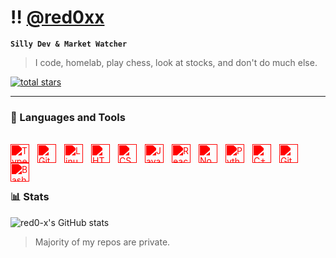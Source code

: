 # ‼️ [@red0xx]

**`Silly Dev & Market Watcher`**

>I code, homelab, play chess, look at stocks, and don't do much else. 

   <p align="left">
      <a href="https://github.com/red0-x?tab=repositories&sort=stargazers">
         <img alt="total stars" title="Total stars on GitHub" src="https://custom-icon-badges.demolab.com/github/stars/red0-x?color=000000&style=for-the-badge&labelColor=f44336&logo=star"/></a>
   </p>


---

### 🧰 Languages and Tools
<br> 
<img align="left" alt="TypeScript" width="30px" style="padding-right:10px; filter: brightness(0) saturate(100%) invert(14%) sepia(89%) saturate(6622%) hue-rotate(356deg) brightness(97%) contrast(118%);" src="https://cdn.jsdelivr.net/gh/devicons/devicon/icons/typescript/typescript-plain.svg" />
<img align="left" alt="Git" width="30px" style="padding-right:10px; filter: brightness(0) saturate(100%) invert(14%) sepia(89%) saturate(6622%) hue-rotate(356deg) brightness(97%) contrast(118%);" src="https://cdn.jsdelivr.net/gh/devicons/devicon/icons/git/git-original.svg" />
<img align="left" alt="Linux" width="30px" style="padding-right:10px; filter: brightness(0) saturate(100%) invert(14%) sepia(89%) saturate(6622%) hue-rotate(356deg) brightness(97%) contrast(118%);" src="https://cdn.jsdelivr.net/gh/devicons/devicon/icons/linux/linux-original.svg" />
<img align="left" alt="HTML" width="30px" style="padding-right:10px; filter: brightness(0) saturate(100%) invert(14%) sepia(89%) saturate(6622%) hue-rotate(356deg) brightness(97%) contrast(118%);" src="https://cdn.jsdelivr.net/gh/devicons/devicon/icons/html5/html5-plain.svg" />
<img align="left" alt="CSS" width="30px" style="padding-right:10px; filter: brightness(0) saturate(100%) invert(14%) sepia(89%) saturate(6622%) hue-rotate(356deg) brightness(97%) contrast(118%);" src="https://cdn.jsdelivr.net/gh/devicons/devicon/icons/css3/css3-plain.svg" />
<img align="left" alt="JavaScript" width="30px" style="padding-right:10px; filter: brightness(0) saturate(100%) invert(14%) sepia(89%) saturate(6622%) hue-rotate(356deg) brightness(97%) contrast(118%);" src="https://cdn.jsdelivr.net/gh/devicons/devicon/icons/javascript/javascript-plain.svg" />
<img align="left" alt="React" width="30px" style="padding-right:10px; filter: brightness(0) saturate(100%) invert(14%) sepia(89%) saturate(6622%) hue-rotate(356deg) brightness(97%) contrast(118%);" src="https://cdn.jsdelivr.net/gh/devicons/devicon/icons/react/react-original.svg" />
<img align="left" alt="NodeJS" width="30px" style="padding-right:10px; filter: brightness(0) saturate(100%) invert(14%) sepia(89%) saturate(6622%) hue-rotate(356deg) brightness(97%) contrast(118%);" src="https://cdn.jsdelivr.net/gh/devicons/devicon/icons/nodejs/nodejs-original.svg" />
<img align="left" alt="Python" width="30px" style="padding-right:10px; filter: brightness(0) saturate(100%) invert(14%) sepia(89%) saturate(6622%) hue-rotate(356deg) brightness(97%) contrast(118%);" src="https://cdn.jsdelivr.net/gh/devicons/devicon/icons/python/python-plain.svg" />
<img align="left" alt="C++" width="30px" style="padding-right:10px; filter: brightness(0) saturate(100%) invert(14%) sepia(89%) saturate(6622%) hue-rotate(356deg) brightness(97%) contrast(118%);" src="https://cdn.jsdelivr.net/gh/devicons/devicon@latest/icons/cplusplus/cplusplus-plain.svg" />
<img align="left" alt="GitHub" width="30px" style="padding-right:10px; filter: brightness(0) saturate(100%) invert(14%) sepia(89%) saturate(6622%) hue-rotate(356deg) brightness(97%) contrast(118%);" src="https://cdn.jsdelivr.net/gh/devicons/devicon/icons/github/github-original.svg" />
<img align="left" alt="Bash" width="30px" style="padding-right:10px; filter: brightness(0) saturate(100%) invert(14%) sepia(89%) saturate(6622%) hue-rotate(356deg) brightness(97%) contrast(118%);" src="https://cdn.jsdelivr.net/gh/devicons/devicon/icons/bash/bash-original.svg" />


<br />
<br />

#


### 📊 Stats

![red0-x's GitHub stats](https://github-readme-stats.vercel.app/api?username=red0-x&show_icons=true&theme=shadow_red)

>Majority of my repos are private. 

[@red0xx]: https://red0xx.top
